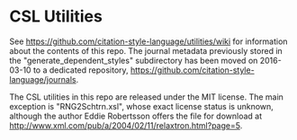 CSL Utilities
=============

See https://github.com/citation-style-language/utilities/wiki for information about the contents of this repo. The journal metadata previously stored in the "generate_dependent_styles" subdirectory has been moved on 2016-03-10 to a dedicated repository, https://github.com/citation-style-language/journals.

The CSL utilities in this repo are released under the MIT license. The main exception is "RNG2Schtrn.xsl", whose exact license status is unknown, although the author Eddie Robertsson offers the file for download at http://www.xml.com/pub/a/2004/02/11/relaxtron.html?page=5.

